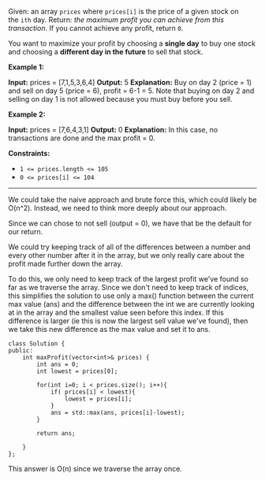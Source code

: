 Given: an array `prices` where `prices[i]` is the price of a given stock on the `ith` day.
Return: _the maximum profit you can achieve from this transaction_. If you cannot achieve any profit, return `0`.

You want to maximize your profit by choosing a **single day** to buy one stock and choosing a **different day in the future** to sell that stock.

**Example 1:**

**Input:** prices = [7,1,5,3,6,4]
**Output:** 5
**Explanation:** Buy on day 2 (price = 1) and sell on day 5 (price = 6), profit = 6-1 = 5.
Note that buying on day 2 and selling on day 1 is not allowed because you must buy before you sell.

**Example 2:**

**Input:** prices = [7,6,4,3,1]
**Output:** 0
**Explanation:** In this case, no transactions are done and the max profit = 0.

**Constraints:**

- `1 <= prices.length <= 105`
- `0 <= prices[i] <= 104`

---

We could take the naive approach and brute force this, which could likely be O(n^2). Instead, we need to think more deeply about our approach. 

Since we can chose to not sell (output = 0), we have that be the default for our return. 

We could try keeping track of all of the differences between a number and every other number after it in the array, but we only really care about the profit made further down the array.  

To do this, we only need to keep track of the largest profit we've found so far as we traverse the array. Since we don't need to keep track of indices, this simplifies the solution to use only a max() function between the current max value (ans) and the difference between the int we are currently looking at in the array and the smallest value seen before this index. If this difference is larger (ie this is now the largest sell value we've found), then we take this new difference as the max value and set it to ans. 


```
class Solution {
public:
    int maxProfit(vector<int>& prices) {
	    int ans = 0;
	    int lowest = prices[0];
	    
	    for(int i=0; i < prices.size(); i++){
		    if( prices[i] < lowest){
			    lowest = prices[i];
		    }
		    ans = std::max(ans, prices[i]-lowest);
	    }
	    
	    return ans;
        
    }
};
```

This answer is O(n) since we traverse the array once. 